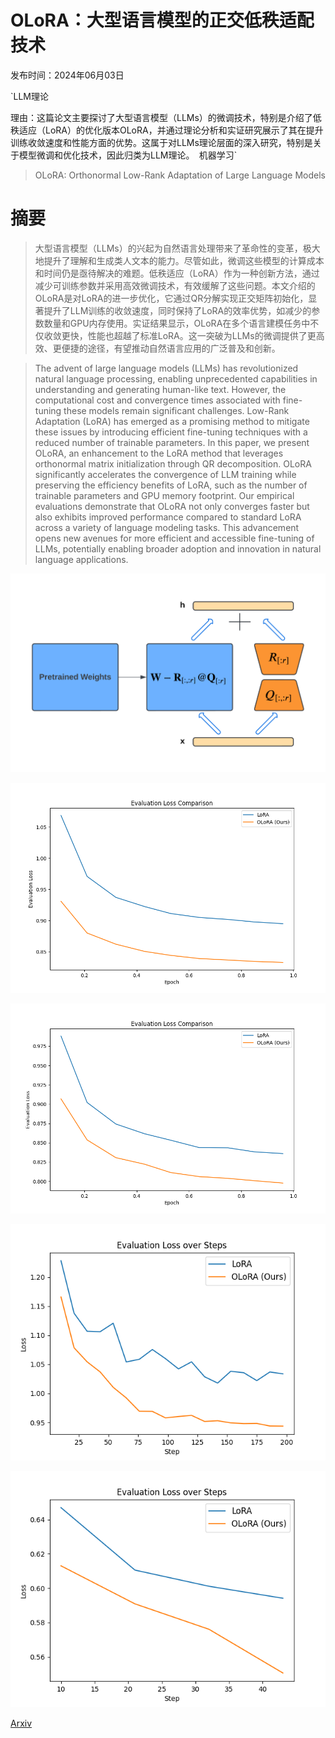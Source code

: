 # OLoRA：大型语言模型的正交低秩适配技术

发布时间：2024年06月03日

`LLM理论

理由：这篇论文主要探讨了大型语言模型（LLMs）的微调技术，特别是介绍了低秩适应（LoRA）的优化版本OLoRA，并通过理论分析和实证研究展示了其在提升训练收敛速度和性能方面的优势。这属于对LLMs理论层面的深入研究，特别是关于模型微调和优化技术，因此归类为LLM理论。` `机器学习`

> OLoRA: Orthonormal Low-Rank Adaptation of Large Language Models

# 摘要

> 大型语言模型（LLMs）的兴起为自然语言处理带来了革命性的变革，极大地提升了理解和生成类人文本的能力。尽管如此，微调这些模型的计算成本和时间仍是亟待解决的难题。低秩适应（LoRA）作为一种创新方法，通过减少可训练参数并采用高效微调技术，有效缓解了这些问题。本文介绍的OLoRA是对LoRA的进一步优化，它通过QR分解实现正交矩阵初始化，显著提升了LLM训练的收敛速度，同时保持了LoRA的效率优势，如减少的参数数量和GPU内存使用。实证结果显示，OLoRA在多个语言建模任务中不仅收敛更快，性能也超越了标准LoRA。这一突破为LLMs的微调提供了更高效、更便捷的途径，有望推动自然语言应用的广泛普及和创新。

> The advent of large language models (LLMs) has revolutionized natural language processing, enabling unprecedented capabilities in understanding and generating human-like text. However, the computational cost and convergence times associated with fine-tuning these models remain significant challenges. Low-Rank Adaptation (LoRA) has emerged as a promising method to mitigate these issues by introducing efficient fine-tuning techniques with a reduced number of trainable parameters. In this paper, we present OLoRA, an enhancement to the LoRA method that leverages orthonormal matrix initialization through QR decomposition. OLoRA significantly accelerates the convergence of LLM training while preserving the efficiency benefits of LoRA, such as the number of trainable parameters and GPU memory footprint. Our empirical evaluations demonstrate that OLoRA not only converges faster but also exhibits improved performance compared to standard LoRA across a variety of language modeling tasks. This advancement opens new avenues for more efficient and accessible fine-tuning of LLMs, potentially enabling broader adoption and innovation in natural language applications.

![OLoRA：大型语言模型的正交低秩适配技术](../../../paper_images/2406.01775/x1.png)

![OLoRA：大型语言模型的正交低秩适配技术](../../../paper_images/2406.01775/tiny-32-loss.png)

![OLoRA：大型语言模型的正交低秩适配技术](../../../paper_images/2406.01775/tiny-64-loss.png)

![OLoRA：大型语言模型的正交低秩适配技术](../../../paper_images/2406.01775/gemma-128.png)

![OLoRA：大型语言模型的正交低秩适配技术](../../../paper_images/2406.01775/opt-64.png)

[Arxiv](https://arxiv.org/abs/2406.01775)